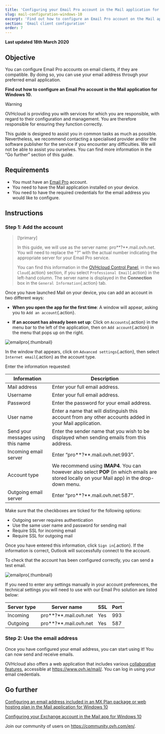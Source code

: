 ```yaml
---
title: 'Configuring your Email Pro account in the Mail application for Windows 10'
slug: mail-configuration-windows-10
excerpt: 'Find out how to configure an Email Pro account on the Mail application for Windows 10'
section: 'Email client configuration'
order: 7
---
```


**Last updated 18th March 2020**

## Objective

You can configure Email Pro accounts on email clients, if they are compatible. By doing so, you can use your email address through your preferred email application.

**Find out how to configure an Email Pro account in the Mail application for Windows 10.**

> [!warning]
>OVHcloud is providing you with services for which you are responsible, with regard to their configuration and management. You are therefore responsible for ensuring they function correctly.
>
>This guide is designed to assist you in common tasks as much as possible. Nevertheless, we recommend contacting a specialised provider and/or the software publisher for the service if you encounter any difficulties. We will not be able to assist you ourselves. You can find more information in the “Go further” section of this guide.
>

## Requirements

- You must have an [Email Pro](https://www.ovh.ie/emails/email-pro/) account.
- You need to have the Mail application installed on your device.
- You need to have the required credentials for the email address you would like to configure.

## Instructions

### Step 1: Add the account

> [!primary]
>
> In this guide, we will use as the server name: pro**?**.mail.ovh.net. You will need to replace the "?" with the actual number indicating the appropriate server for your Email Pro service.
> 
> You can find this information in the [OVHcloud Control Panel](https://www.ovh.com/auth/?action=gotomanager), in the `Web Cloud`{.action} section, if you select `Professional Email`{.action} in the left-hand column. The server name is displayed in the **Connection** box in the `General Information`{.action} tab.
>

Once you have launched Mail on your device, you can add an account in two different ways:

- **When you open the app for the first time**: A window will appear, asking you to `Add an account`{.action}.

- **If an account has already been set up**: Click on `Accounts`{.action} in the menu bar to the left of the application, then on `Add account`{.action} in the menu that pops up on the right.

![emailpro](images/configuration-mail-windows-step1.png){.thumbnail}

In the window that appears, click on `Advanced settings`{.action}, then select `Internet email`{.action} as the account type.

Enter the information requested:

|Information|Description|
|---|---|
|Mail address|Enter your full email address.|
|Username|Enter your full email address.|
|Password|Enter the password for your email address.|
|User name|Enter a name that will distinguish this account from any other accounts added in your Mail application.|
|Send your messages using this name|Enter the sender name that you wish to be displayed when sending emails from this address.|
|Incoming email server|Enter “pro**?**.mail.ovh.net:993”.|
|Account type|We recommend using **IMAP4**. You can however also select **POP** (in which emails are stored locally on your Mail app) in the drop-down menu.|
|Outgoing email server|Enter “pro**?**.mail.ovh.net:587”.|

Make sure that the checkboxes are ticked for the following options:

- Outgoing server requires authentication
- Use the same user name and password for sending mail
- Require SSL for incoming email
- Require SSL for outgoing mail

Once you have entered this information, click `Sign in`{.action}. If the information is correct, Outlook will successfully connect to the account.

To check that the account has been configured correctly, you can send a test email.

![emailpro](images/configuration-mail-windows-step2.png){.thumbnail}

If you need to enter any settings manually in your account preferences, the technical settings you will need to use with our Email Pro solution are listed below:

|Server type|Server name|SSL|Port|
|---|---|---|---|
|Incoming|pro**?**.mail.ovh.net|Yes|993|
|Outgoing|pro**?**.mail.ovh.net|Yes|587|

### Step 2: Use the email address

Once you have configured your email address, you can start using it! You can now send and receive emails.

OVHcloud also offers a web application that includes various [collaborative features](https://www.ovh.ie/emails/), accessible at <https://www.ovh.ie/mail/>. You can log in using your email credentials.

## Go further

[Configuring an email address included in an MX Plan package or web hosting plan in the Mail application for Windows 10](https://docs.ovh.com/gb/en/emails/mail-configuration-windows-10/)

[Configuring your Exchange account in the Mail app for Windows 10](https://docs.ovh.com/gb/en/microsoft-collaborative-solutions/mail-configuration-windows-10/)

Join our community of users on <https://community.ovh.com/en/>.